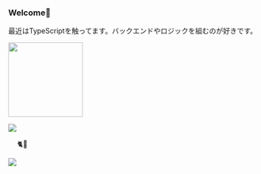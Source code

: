 ### Welcome👐
最近はTypeScriptを触ってます。バックエンドやロジックを組むのが好きです。

<p align="left">
  <p>
    <img height="150px" src="https://github-readme-stats.vercel.app/api?username=ajj-k&show_icons=true&count_private=true&theme=jolly" />
  </p>
  <p>
    <img src="https://github-readme-stats.vercel.app/api/top-langs/?username=ajj-k&layout=compact">
  </p>
</p>　
🐈💨
<p align="left">
  <img src="https://github-profile-trophy.vercel.app/?username=ajj-k&theme=onedark">
</p>
<!--
**ajj-k/ajj-k** is a ✨ _special_ ✨ repository because its `README.md` (this file) appears on your GitHub profile.

Here are some ideas to get you started:

- 🔭 I’m currently working on ...
- 🌱 I’m currently learning ...
- 👯 I’m looking to collaborate on ...
- 🤔 I’m looking for help with ...
- 💬 Ask me about ...
- 📫 How to reach me: ...
- 😄 Pronouns: ...
- ⚡ Fun fact: ...
-->
